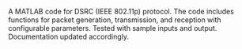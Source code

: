 A MATLAB code for DSRC (IEEE 802.11p) protocol. The code includes functions for packet generation, transmission, and reception with configurable parameters. Tested with sample inputs and output. Documentation updated accordingly.
